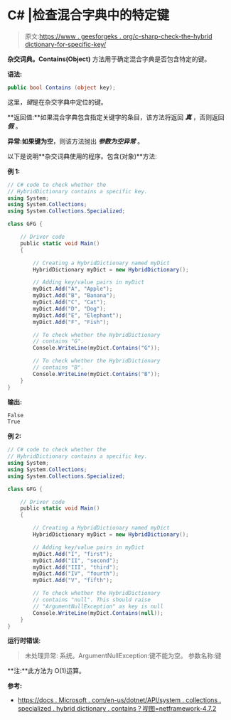 # C# |检查混合字典中的特定键

> 原文:[https://www . geesforgeks . org/c-sharp-check-the-hybrid dictionary-for-specific-key/](https://www.geeksforgeeks.org/c-sharp-check-the-hybriddictionary-for-a-specific-key/)

**杂交词典。Contains(Object)** 方法用于确定混合字典是否包含特定的键。

**语法:**

```cs
public bool Contains (object key);

```

这里，*键*是在杂交字典中定位的键。

**返回值:**如果混合字典包含指定关键字的条目，该方法将返回 ***真*** ，否则返回 ***假*** 。

**异常:**如果键为**空**，则该方法抛出 ***参数为空异常*** 。

以下是说明**杂交词典使用的程序。包含(对象)**方法:

**例 1:**

```cs
// C# code to check whether the
// HybridDictionary contains a specific key.
using System;
using System.Collections;
using System.Collections.Specialized;

class GFG {

    // Driver code
    public static void Main()
    {

        // Creating a HybridDictionary named myDict
        HybridDictionary myDict = new HybridDictionary();

        // Adding key/value pairs in myDict
        myDict.Add("A", "Apple");
        myDict.Add("B", "Banana");
        myDict.Add("C", "Cat");
        myDict.Add("D", "Dog");
        myDict.Add("E", "Elephant");
        myDict.Add("F", "Fish");

        // To check whether the HybridDictionary
        // contains "G".
        Console.WriteLine(myDict.Contains("G"));

        // To check whether the HybridDictionary
        // contains "B".
        Console.WriteLine(myDict.Contains("B"));
    }
}
```

**输出:**

```cs
False
True

```

**例 2:**

```cs
// C# code to check whether the
// HybridDictionary contains a specific key.
using System;
using System.Collections;
using System.Collections.Specialized;

class GFG {

    // Driver code
    public static void Main()
    {

        // Creating a HybridDictionary named myDict
        HybridDictionary myDict = new HybridDictionary();

        // Adding key/value pairs in myDict
        myDict.Add("I", "first");
        myDict.Add("II", "second");
        myDict.Add("III", "third");
        myDict.Add("IV", "fourth");
        myDict.Add("V", "fifth");

        // To check whether the HybridDictionary
        // contains "null". This should raise
        // "ArgumentNullException" as key is null
        Console.WriteLine(myDict.Contains(null));
    }
}
```

**运行时错误:**

> 未处理异常:
> 系统。ArgumentNullException:键不能为空。
> 参数名称:键

**注:**此方法为 O(1)运算。

**参考:**

*   [https://docs . Microsoft . com/en-us/dotnet/API/system . collections . specialized . hybrid dictionary . contains？视图=netframework-4.7.2](https://docs.microsoft.com/en-us/dotnet/api/system.collections.specialized.hybriddictionary.contains?view=netframework-4.7.2)